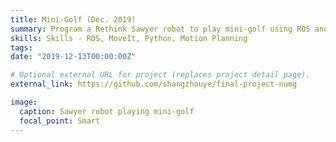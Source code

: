 ```yaml
---
title: Mini-Golf (Dec. 2019)
summary: Program a Rethink Sawyer robot to play mini-golf using ROS and MoveIt. 
skills: Skills - ROS, MoveIt, Python, Motion Planning
tags:
date: "2019-12-13T00:00:00Z"

# Optional external URL for project (replaces project detail page).
external_link: https://github.com/shangzhouye/final-project-numg

image:
  caption: Sawyer robot playing mini-golf
  focal_point: Smart
---
```

